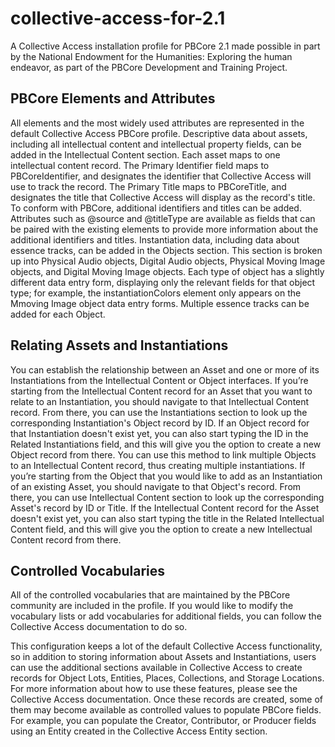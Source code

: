 # collective-access-for-2.1
A Collective Access installation profile for PBCore 2.1 made possible in part by the National Endowment for the Humanities: Exploring the human endeavor, as part of the PBCore Development and Training Project.

## PBCore Elements and Attributes
All elements and the most widely used attributes are represented in the default Collective Access PBCore profile.
Descriptive data about assets, including all intellectual content and intellectual property fields, can be added in the Intellectual Content section. Each asset maps to one intellectual content record. The Primary Identifier field maps to PBCoreIdentifier, and designates the identifier that Collective Access will use to track the record. The Primary Title maps to PBCoreTitle, and designates the title that Collective Access will display as the record's title. To conform with PBCore, additional identifiers and titles can be added. Attributes such as @source and @titleType are available as fields that can be paired with the existing elements to provide more information about the additional identifiers and titles. 
Instantiation data, including data about essence tracks, can be added in the Objects section. This section is broken up into Physical Audio objects, Digital Audio objects, Physical Moving Image objects, and Digital Moving Image objects. Each type of object has a slightly different data entry form, displaying only the relevant fields for that object type; for example, the instantiationColors element only appears on the Mmoving Image object data entry forms. Multiple essence tracks can be added for each Object.

## Relating Assets and Instantiations
You can establish the relationship between an Asset and one or more of its Instantiations from the Intellectual Content or Object interfaces.
If you’re starting from the Intellectual Content record for an Asset that you want to relate to an Instantiation, you should navigate to that Intellectual Content record. From there, you can use the Instantiations section to look up the corresponding Instantiation's Object record by ID. If an Object record for that Instantiation doesn't exist yet, you can also start typing the ID in the Related Instantiations field, and this will give you the option to create a new Object record from there. You can use this method to link multiple Objects to an Intellectual Content record, thus creating multiple instantiations. 
If you’re starting from the Object that you would like to add as an Instantiation of an existing Asset, you should navigate to that Object's record. From there, you can use Intellectual Content section to look up the corresponding Asset's record by ID or Title. If the Intellectual Content record for the Asset doesn't exist yet, you can also start typing the title in the Related Intellectual Content field, and this will give you the option to create a new Intellectual Content record from there.

## Controlled Vocabularies
All of the controlled vocabularies that are maintained by the PBCore community are included in the profile. If you would like to modify the vocabulary lists or add vocabularies for additional fields, you can follow the Collective Access documentation to do so.

This configuration keeps a lot of the default Collective Access functionality, so in addition to storing information about Assets and Instantiations, users can use the additional sections available in Collective Access to create records for Object Lots, Entities, Places, Collections, and Storage Locations. For more information about how to use these features, please see the Collective Access documentation. Once these records are created, some of them may become available as controlled values to populate PBCore fields. For example, you can populate the Creator, Contributor, or Producer fields using an Entity created in the Collective Access Entity section. 

